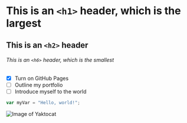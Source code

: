 # This is an `<h1>` header, which is the largest

## This is an `<h2>` header

###### This is an `<h6>` header, which is the smallest

- [X] Turn on GitHub Pages
- [ ] Outline my portfolio
- [ ] Introduce myself to the world

``` javascript
var myVar = "Hello, world!";
```


![Image of Yaktocat](https://octodex.github.com/images/yaktocat.png)


